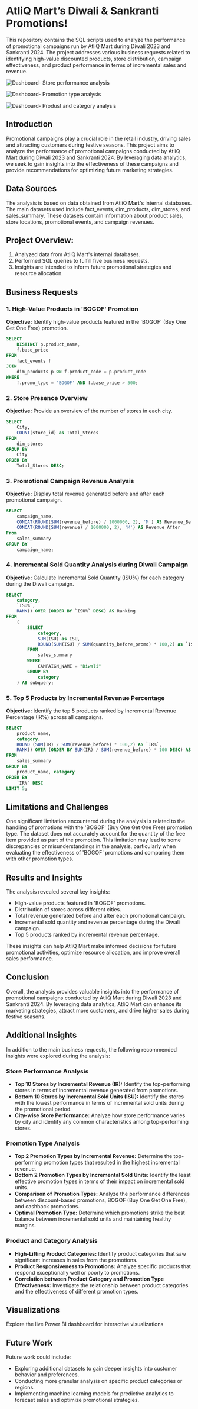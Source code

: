 # AtliQ Mart’s Diwali & Sankranti Promotions!

This repository contains the SQL scripts used to analyze the performance of promotional campaigns run by AtliQ Mart during Diwali 2023 and Sankranti 2024. The project addresses various business requests related to identifying high-value discounted products, store distribution, campaign effectiveness, and product performance in terms of incremental sales and revenue.

![Dashboard- Store performance analysis](URL_or_path_to_image)

![Dashboard- Promotion type analysis](URL_or_path_to_image)

![Dashboard- Produst and category analysis](URL_or_path_to_image)
## Introduction

Promotional campaigns play a crucial role in the retail industry, driving sales and attracting customers during festive seasons. This project aims to analyze the performance of promotional campaigns conducted by AtliQ Mart during Diwali 2023 and Sankranti 2024. By leveraging data analytics, we seek to gain insights into the effectiveness of these campaigns and provide recommendations for optimizing future marketing strategies.

## Data Sources

The analysis is based on data obtained from AtliQ Mart's internal databases. The main datasets used include fact_events, dim_products, dim_stores, and sales_summary. These datasets contain information about product sales, store locations, promotional events, and campaign revenues.

## Project Overview:

1. Analyzed data from AtliQ Mart's internal databases.
2. Performed SQL queries to fulfill five business requests.
3. Insights are intended to inform future promotional strategies and resource allocation.

## Business Requests

### 1. High-Value Products in 'BOGOF' Promotion

**Objective:** Identify high-value products featured in the 'BOGOF' (Buy One Get One Free) promotion.

```sql
SELECT
    DISTINCT p.product_name,
    f.base_price
FROM
    fact_events f
JOIN
    dim_products p ON f.product_code = p.product_code
WHERE
    f.promo_type = 'BOGOF' AND f.base_price > 500;
```

### 2. Store Presence Overview

**Objective:** Provide an overview of the number of stores in each city.

```sql
SELECT
    City,
    COUNT(store_id) as Total_Stores
FROM
    dim_stores
GROUP BY
    City
ORDER BY
    Total_Stores DESC;
```

### 3. Promotional Campaign Revenue Analysis
**Objective:** Display total revenue generated before and after each promotional campaign.

```sql
SELECT
	campaign_name,
	CONCAT(ROUND(SUM(revenue_before) / 1000000, 2), 'M') AS Revenue_Before,
    CONCAT(ROUND(SUM(revenue) / 1000000, 2), 'M') AS Revenue_After
From
	sales_summary
GROUP BY
	campaign_name;
```

### 4. Incremental Sold Quantity Analysis during Diwali Campaign
**Objective:** Calculate Incremental Sold Quantity (ISU%) for each category during the Diwali campaign.

```sql
SELECT
    category,
    `ISU%`,
    RANK() OVER (ORDER BY `ISU%` DESC) AS Ranking
FROM
    (
        SELECT
            category,
            SUM(ISU) as ISU,
            ROUND(SUM(ISU) / SUM(quantity_before_promo) * 100,2) as `ISU%`
        FROM
            sales_summary
        WHERE
            CAMPAIGN_NAME = "Diwali"
        GROUP BY 
            category
    ) AS subquery;
```

### 5. Top 5 Products by Incremental Revenue Percentage
**Objective:** Identify the top 5 products ranked by Incremental Revenue Percentage (IR%) across all campaigns.

```sql
SELECT
    product_name,
    category,
    ROUND (SUM(IR) / SUM(revenue_before) * 100,2) AS `IR%`,
    RANK() OVER (ORDER BY SUM(IR) / SUM(revenue_before) * 100 DESC) AS ranking
FROM 
    sales_summary
GROUP BY
    product_name, category
ORDER BY
    `IR%` DESC
LIMIT 5;
```

## Limitations and Challenges

One significant limitation encountered during the analysis is related to the handling of promotions with the 'BOGOF' (Buy One Get One Free) promotion type. The dataset does not accurately account for the quantity of the free item provided as part of the promotion. This limitation may lead to some discrepancies or misunderstandings in the analysis, particularly when evaluating the effectiveness of 'BOGOF' promotions and comparing them with other promotion types.

## Results and Insights

The analysis revealed several key insights:

- High-value products featured in 'BOGOF' promotions.
- Distribution of stores across different cities.
- Total revenue generated before and after each promotional campaign.
- Incremental sold quantity and revenue percentage during the Diwali campaign.
- Top 5 products ranked by incremental revenue percentage.

These insights can help AtliQ Mart make informed decisions for future promotional activities, optimize resource allocation, and improve overall sales performance.

## Conclusion

Overall, the analysis provides valuable insights into the performance of promotional campaigns conducted by AtliQ Mart during Diwali 2023 and Sankranti 2024. By leveraging data analytics, AtliQ Mart can enhance its marketing strategies, attract more customers, and drive higher sales during festive seasons.

## Additional Insights

In addition to the main business requests, the following recommended insights were explored during the analysis:

### Store Performance Analysis

- **Top 10 Stores by Incremental Revenue (IR):** Identify the top-performing stores in terms of incremental revenue generated from promotions.
- **Bottom 10 Stores by Incremental Sold Units (ISU):** Identify the stores with the lowest performance in terms of incremental sold units during the promotional period.
- **City-wise Store Performance:** Analyze how store performance varies by city and identify any common characteristics among top-performing stores.

### Promotion Type Analysis

- **Top 2 Promotion Types by Incremental Revenue:** Determine the top-performing promotion types that resulted in the highest incremental revenue.
- **Bottom 2 Promotion Types by Incremental Sold Units:** Identify the least effective promotion types in terms of their impact on incremental sold units.
- **Comparison of Promotion Types:** Analyze the performance differences between discount-based promotions, BOGOF (Buy One Get One Free), and cashback promotions.
- **Optimal Promotion Type:** Determine which promotions strike the best balance between incremental sold units and maintaining healthy margins.

### Product and Category Analysis

- **High-Lifting Product Categories:** Identify product categories that saw significant increases in sales from the promotions.
- **Product Responsiveness to Promotions:** Analyze specific products that respond exceptionally well or poorly to promotions.
- **Correlation between Product Category and Promotion Type Effectiveness:** Investigate the relationship between product categories and the effectiveness of different promotion types.

## Visualizations

Explore the live Power BI dashboard for interactive visualizations

## Future Work

Future work could include:
- Exploring additional datasets to gain deeper insights into customer behavior and preferences.
- Conducting more granular analysis on specific product categories or regions.
- Implementing machine learning models for predictive analytics to forecast sales and optimize promotional strategies.



